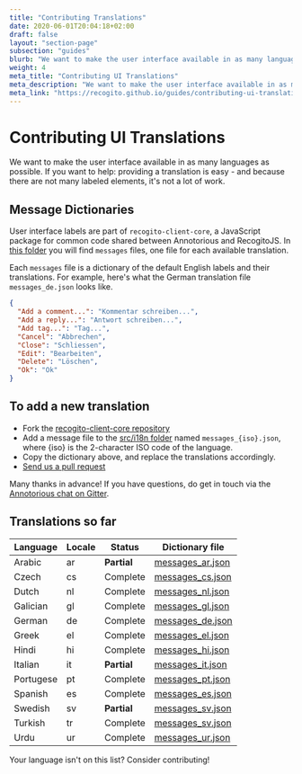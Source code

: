 ```yaml
---
title: "Contributing Translations"
date: 2020-06-01T20:04:18+02:00
draft: false
layout: "section-page"
subsection: "guides"
blurb: "We want to make the user interface available in as many languages as possible. If you want to help: contributing a translation is easy. This guide explains how."
weight: 4
meta_title: "Contributing UI Translations"
meta_description: "We want to make the user interface available in as many languages as possible. If you want to help: contributing a translation is easy. This guide explains how"
meta_link: "https://recogito.github.io/guides/contributing-ui-translations"
---
```


# Contributing UI Translations

We want to make the user interface available in as many languages as possible. If you want to help: providing a translation is easy - and because there are not many labeled elements, it's not a lot of work.

## Message Dictionaries

User interface labels are part of `recogito-client-core`, a JavaScript package for common code shared between
Annotorious and RecogitoJS. In [this folder](https://github.com/recogito/recogito-client-core/tree/master/src/i18n) 
you will find `messages` files, one file for each available translation. 

Each `messages` file is a dictionary of the default English labels and their translations. For example, 
here's what the German translation file `messages_de.json` looks like.

```json
{
  "Add a comment...": "Kommentar schreiben...",
  "Add a reply...": "Antwort schreiben...",
  "Add tag...": "Tag...",
  "Cancel": "Abbrechen",
  "Close": "Schliessen",
  "Edit": "Bearbeiten",
  "Delete": "Löschen",
  "Ok": "Ok"
}
``` 

## To add a new translation

- Fork the [recogito-client-core repository](https://github.com/recogito/recogito-client-core)
- Add a message file to the [src/i18n folder](https://github.com/recogito/recogito-client-core/tree/master/src/i18n) named `messages_{iso}.json`, where {iso} is the 2-character ISO code of
  the language.
- Copy the dictionary above, and replace the translations accordingly.
- [Send us a pull request](https://www.freecodecamp.org/news/how-to-make-your-first-pull-request-on-github-3/)

Many thanks in advance! If you have questions, do get in touch via the [Annotorious chat on Gitter](https://gitter.im/recogito/annotorious). 

## Translations so far

| Language | Locale | Status | Dictionary file |
|--------|----------|--------|-----------------|
| Arabic | ar  | __Partial__ | [messages_ar.json](https://github.com/recogito/recogito-client-core/blob/master/src/i18n/messages_ar.json) |
| Czech | cs | Complete | [messages_cs.json](https://github.com/recogito/recogito-client-core/blob/master/src/i18n/messages_cs.json) |
| Dutch | nl | Complete | [messages_nl.json](https://github.com/recogito/recogito-client-core/blob/master/src/i18n/messages_nl.json) |
| Galician | gl | Complete  | [messages_gl.json](https://github.com/recogito/recogito-client-core/blob/master/src/i18n/messages_gl.json) |
| German | de   | Complete  | [messages_de.json](https://github.com/recogito/recogito-client-core/blob/master/src/i18n/messages_de.json) |
| Greek | el   | Complete  | [messages_el.json](https://github.com/recogito/recogito-client-core/blob/master/src/i18n/messages_el.json) |
| Hindi | hi | Complete   | [messages_hi.json](https://github.com/recogito/recogito-client-core/blob/master/src/i18n/messages_hi.json) |
| Italian | it | __Partial__ | [messages_it.json](https://github.com/recogito/recogito-client-core/blob/master/src/i18n/messages_it.json) |
| Portugese | pt | Complete | [messages_pt.json](https://github.com/recogito/recogito-client-core/blob/master/src/i18n/messages_pt.json) |
| Spanish | es  | Complete  | [messages_es.json](https://github.com/recogito/recogito-client-core/blob/master/src/i18n/messages_es.json) |
| Swedish | sv | __Partial__ | [messages_sv.json](https://github.com/recogito/recogito-client-core/blob/master/src/i18n/messages_sv.json) |
| Turkish | tr | Complete | [messages_sv.json](https://github.com/recogito/recogito-client-core/blob/master/src/i18n/messages_tr.json) |
| Urdu | ur | Complete   | [messages_ur.json](https://github.com/recogito/recogito-client-core/blob/master/src/i18n/messages_ur.json) |

Your language isn't on this list? Consider contributing!

